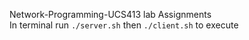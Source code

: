 Network-Programming-UCS413 lab Assignments <br>
In terminal run `./server.sh` then `./client.sh` to execute
